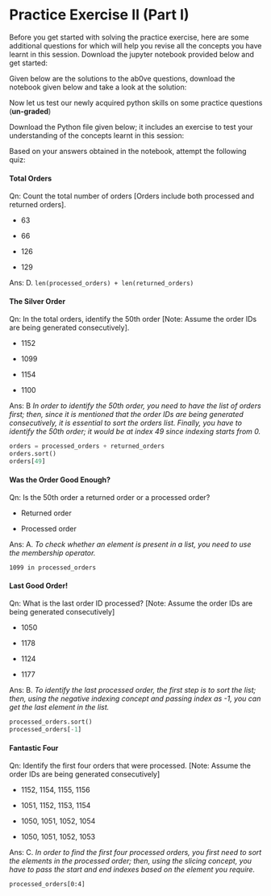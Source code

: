 # Practice Exercise II (Part I)

Before you get started with solving the practice exercise, here are some additional questions for which will help you revise all the concepts you have learnt in this session. Download the jupyter notebook provided below and get started:



Given below are the solutions to the ab0ve questions, download the notebook given below and take a look at the solution:



Now let us test our newly acquired python skills on some practice questions (**un-graded**)

Download the Python file given below; it includes an exercise to test your understanding of the concepts learnt in this session:



Based on your answers obtained in the notebook, attempt the following quiz:



#### Total Orders

Qn: Count the total number of orders [Orders include both processed and returned orders].

- 63

- 66

- 126

- 129

Ans: D. `len(processed_orders) + len(returned_orders)`



#### The Silver Order

Qn: In the total orders, identify the 50th order [Note: Assume the order IDs are being generated consecutively].

- 1152

- 1099

- 1154

- 1100

Ans: B *In order to identify the 50th order, you need to have the list of orders first; then, since it is mentioned that the order IDs are being generated consecutively, it is essential to sort the orders list. Finally, you have to identify the 50th order; it would be at index 49 since indexing starts from 0.*

```python
orders = processed_orders + returned_orders
orders.sort()
orders[49]
```



#### Was the Order Good Enough?

Qn: Is the 50th order a returned order or a processed order?

- Returned order

- Processed order

Ans: A. *To check whether an element is present in a list, you need to use the membership operator.*

`1099 in processed_orders`



#### Last Good Order!

Qn: What is the last order ID processed? [Note: Assume the order IDs are being generated consecutively]

- 1050

- 1178

- 1124

- 1177

Ans: B. *To identify the last processed order, the first step is to sort the list; then, using the negative indexing concept and passing index as -1, you can get the last element in the list.*

```python
processed_orders.sort()
processed_orders[-1]
```



#### Fantastic Four

Qn: Identify the first four orders that were processed. [Note: Assume the order IDs are being generated consecutively]

- 1152, 1154, 1155, 1156

- 1051, 1152, 1153, 1154

- 1050, 1051, 1052, 1054

- 1050, 1051, 1052, 1053

Ans: C. *In order to find the first four processed orders, you first need to sort the elements in the processed order; then, using the slicing concept, you have to pass the start and end indexes based on the element you require.*

`processed_orders[0:4]`




